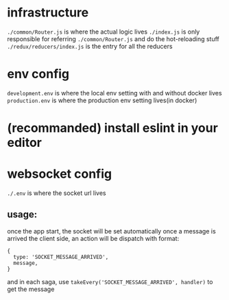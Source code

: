 # infrastructure
``./common/Router.js`` is where the actual logic lives
``./index.js`` is only responsible for referring ``./common/Router.js`` and do the hot-reloading stuff
``./redux/reducers/index.js`` is the entry for all the reducers

# env config
``development.env`` is where the local env setting with and without docker lives
``production.env`` is where the production env setting lives(in docker)

# (recommanded) install eslint in your editor

# websocket config
``./.env`` is where the socket url lives
## usage:
once the app start, the socket will be set automatically
once a message is arrived the client side, an action will be dispatch with format:
```
{
  type: 'SOCKET_MESSAGE_ARRIVED',
  message,
}
```
and in each saga, use ``takeEvery('SOCKET_MESSAGE_ARRIVED', handler)`` to get the message
